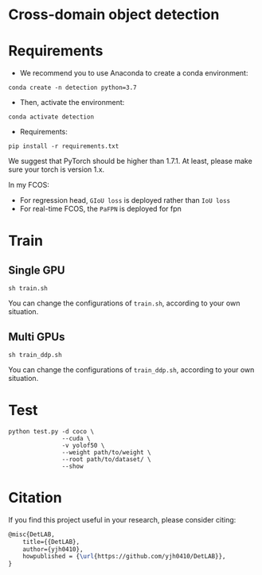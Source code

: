 # Cross-domain object detection



# Requirements
- We recommend you to use Anaconda to create a conda environment:
```Shell
conda create -n detection python=3.7
```

- Then, activate the environment:
```Shell
conda activate detection
```

- Requirements:
```Shell
pip install -r requirements.txt 
```

We suggest that PyTorch should be higher than 1.7.1. 
At least, please make sure your torch is version 1.x.

In my FCOS:
- For regression head, `GIoU loss` is deployed rather than `IoU loss`
- For real-time FCOS, the `PaFPN` is deployed for fpn

# Train
## Single GPU
```Shell
sh train.sh
```

You can change the configurations of `train.sh`, according to your own situation.

## Multi GPUs
```Shell
sh train_ddp.sh
```

You can change the configurations of `train_ddp.sh`, according to your own situation.

# Test
```Shell
python test.py -d coco \
               --cuda \
               -v yolof50 \
               --weight path/to/weight \
               --root path/to/dataset/ \
               --show
```

# Citation 
If you find this project useful in your research, please consider citing:

```latex
@misc{DetLAB,
    title={{DetLAB},
    author={yjh0410},
    howpublished = {\url{https://github.com/yjh0410/DetLAB}},
}
```




